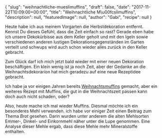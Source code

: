 {
    "slug": "weihnachtliche-mueslimuffins",
    "draft": false,
    "date": "2017-11-22T10:09:00+00:00",
    "title": "Weihnachtliche M\u00fcslimuffins",
    "description": null,
    "featuredImage": null,
    "author": "Gabi",
    "recipe": null
}

Heute habe ich aus meinem Vorgarten die Herbstdekoration entfernt. Kennst Du dieses Gefühl, dass die Zeit einfach so rast? Gerade eben habe ich unsere Dekokürbisse aus dem Keller geholt und mit den Igeln sowie verschiedenen anderen lustigen Dekorationsgegenständen im Garten verteilt und schwups wird auch schon wieder alles zurück in den Keller gebracht.

Zum Glück darf ich mich jetzt bald wieder mit einer neuen Dekoration beschäftigen. Ein klein wenig ist ja noch Zeit, aber der Gedanke an die Weihnachtsdekorarion hat mich geradezu auf eine neue Rezeptidee gebracht.

Ich habe ja vor einigen Jahren bereits [Weihnachtsmuffins](https://kochfokus.de/artikel/weihnachtsmuffins-mit-karamellisierten-walnuessen/ "Weihnachtsmuffins") gemacht, aber ein weiteres Rezept mit Muffins, die gut in die Weihnachtszeit passen kann doch auch nicht schaden, oder?

Also, heute mache ich mal wieder Muffins. Diesmal möchte ich ein besonderes Mehl verwenden. ich habe vor einiger Zeit einen Beitrag zum Thema *Brot* gesehen. Darin wurden unter anderem die alten Mehlsorten Emmer-, Dinkel- und Einkornmehl näher unter die Lupe genommen. Eine Analyse dieser Mehle ergab, dass diese Mehle mehr Mineralstoffe enthalten.